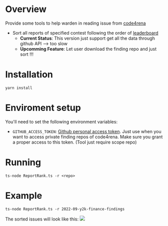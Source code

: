 # Overview 
Provide some tools to help warden in reading issue from [code4rena](https://code4rena.com/) 
* Sort all reports of specified contest following the order of [leaderboard](https://code4rena.com/leaderboard/)
    * **Current Status**: This version just support get all the data through github API --> too slow 
    * **Upcomming Feature**: Let user download the finding repo and just sort !!! 

# Installation 
```
yarn install
``` 

# Enviroment setup 
You'll need to set the following environment variables:
* `GITHUB_ACCESS_TOKEN`: [Github personal access token](https://docs.github.com/en/authentication/keeping-your-account-and-data-secure/creating-a-personal-access-token). 
Just use when you want to access private finding repos of code4rena. Make sure you grant a proper access to this token. (Tool just require scope repo)

# Running 

```
ts-node ReportRank.ts -r <repo>
```

# Example
```
ts-node ReportRank.ts -r 2022-09-y2k-finance-findings
```

The sorted issues will look like this: 
![](https://i.imgur.com/6XQZTIU.png)

